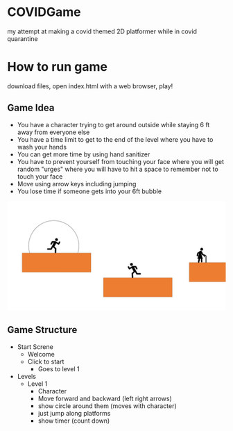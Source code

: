 # COVIDGame
my attempt at making a covid themed 2D platformer while in covid quarantine

# How to run game
download files, open index.html with a web browser, play!

## Game Idea
* You have a character trying to get around outside while staying 6 ft away from everyone else
* You have a time limit to get to the end of the level where you have to wash your hands
* You can get more time by using hand sanitizer
* You have to prevent yourself from touching your face where you will get random "urges" where you will have to hit a space to remember not to touch your face
* Move using arrow keys including jumping
* You lose time if someone gets into your 6ft bubble

![GameIdeaPic](https://github.com/shepkeira/COVID19-Game/blob/master/README_photos/GameIdeaPic.JPG)

## Game Structure
* Start Screne
   * Welcome
   * Click to start
      * Goes to level 1
* Levels
   * Level 1
      * Character 
      * Move forward and backward (left right arrows)
      * show circle around them (moves with character)
      * just jump along platforms
      * show timer (count down)


